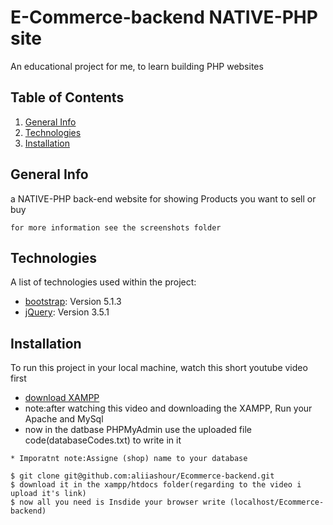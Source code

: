 # E-Commerce-backend NATIVE-PHP site
An educational project for me, to learn building PHP websites

## Table of Contents
1. [General Info](#general-info)
2. [Technologies](#technologies)
3. [Installation](#installation)

## General Info
a NATIVE-PHP back-end website for showing Products you want to sell or buy
```
for more information see the screenshots folder
```
## Technologies

A list of technologies used within the project:
* [bootstrap](https://cdn.jsdelivr.net/npm/bootstrap@5.1.3/dist/css/bootstrap.min.css): Version 5.1.3 
* [jQuery](https://code.jquery.com/jquery-3.5.1.min.js): Version 3.5.1

## Installation
To run this project in your local machine, watch this short youtube video first
* [download XAMPP](https://youtu.be/6rAA3FDYh6I) 
* note:after watching this video and downloading the XAMPP, Run your Apache and MySql
* now in the datbase PHPMyAdmin use the uploaded file code(databaseCodes.txt) to write in it 
 ```
* Imporatnt note:Assigne (shop) name to your database
```
```
$ git clone git@github.com:aliiashour/Ecommerce-backend.git
$ download it in the xampp/htdocs folder(regarding to the video i upload it's link)
$ now all you need is Insdide your browser write (localhost/Ecommerce-backend)
```

